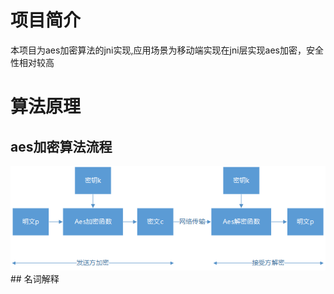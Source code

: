 # 项目简介
  本项目为aes加密算法的jni实现,应用场景为移动端实现在jni层实现aes加密，安全性相对较高
# 算法原理
## aes加密算法流程
   <img src="art/liucheng.png"/>
## 名词解释

